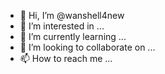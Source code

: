 - 👋 Hi, I’m @wanshell4new
- 👀 I’m interested in ...
- 🌱 I’m currently learning ...
- 💞️ I’m looking to collaborate on ...
- 📫 How to reach me ...

<!---
wanshell4new/wanshell4new is a ✨ special ✨ repository because its `README.md` (this file) appears on your GitHub profile.
You can click the Preview link to take a look at your changes.
--->
